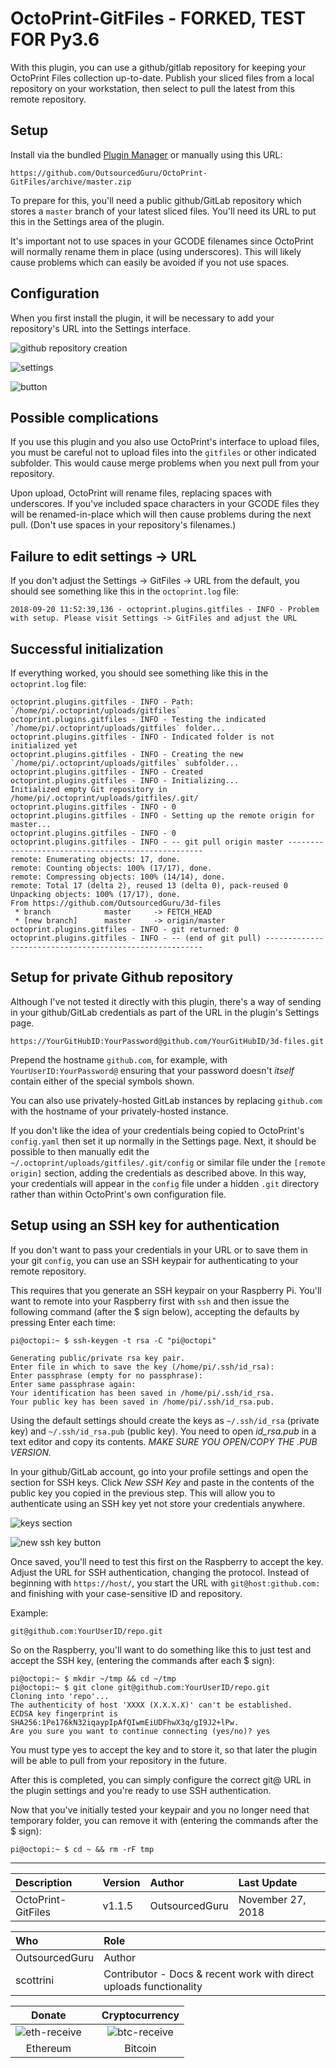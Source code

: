 # OctoPrint-GitFiles - FORKED, TEST FOR Py3.6

With this plugin, you can use a github/gitlab repository for keeping your OctoPrint Files collection up-to-date. Publish your sliced files from a local repository on your workstation, then select to pull the latest from this remote repository.

## Setup

Install via the bundled [Plugin Manager](https://github.com/foosel/OctoPrint/wiki/Plugin:-Plugin-Manager)
or manually using this URL:

    https://github.com/OutsourcedGuru/OctoPrint-GitFiles/archive/master.zip

To prepare for this, you'll need a public github/GitLab repository which stores a `master` branch of your latest sliced files. You'll need its URL to put this in the Settings area of the plugin.

It's important not to use spaces in your GCODE filenames since OctoPrint will normally rename them in place (using underscores). This will likely cause problems which can easily be avoided if you not use spaces.

## Configuration

When you first install the plugin, it will be necessary to add your repository's URL into the Settings interface.

![github repository creation](https://user-images.githubusercontent.com/15971213/45719691-396fa600-bb56-11e8-9e71-d0d51c58ce4a.png)

![settings](https://user-images.githubusercontent.com/15971213/49118353-c28f1180-f258-11e8-8c3a-612dad2ad2e1.png)

![button](https://user-images.githubusercontent.com/15971213/49118125-18af8500-f258-11e8-8e80-5eed2abf3dfa.png)

## Possible complications

If you use this plugin and you also use OctoPrint's interface to upload files, you must be careful not to upload files into the `gitfiles` or other indicated subfolder. This would cause merge problems when you next pull from your repository.

Upon upload, OctoPrint will rename files, replacing spaces with underscores. If you've included space characters in your GCODE files they will be renamed-in-place which will then cause problems during the next pull. (Don't use spaces in your repository's filenames.)

## Failure to edit settings -> URL
If you don't adjust the Settings -> GitFiles -> URL from the default, you should see something like this in the `octoprint.log` file:

```
2018-09-20 11:52:39,136 - octoprint.plugins.gitfiles - INFO - Problem with setup. Please visit Settings -> GitFiles and adjust the URL
```

## Successful initialization
If everything worked, you should see something like this in the `octoprint.log` file:

```
octoprint.plugins.gitfiles - INFO - Path: `/home/pi/.octoprint/uploads/gitfiles`
octoprint.plugins.gitfiles - INFO - Testing the indicated `/home/pi/.octoprint/uploads/gitfiles` folder...
octoprint.plugins.gitfiles - INFO - Indicated folder is not initialized yet
octoprint.plugins.gitfiles - INFO - Creating the new `/home/pi/.octoprint/uploads/gitfiles` subfolder...
octoprint.plugins.gitfiles - INFO - Created
octoprint.plugins.gitfiles - INFO - Initializing...
Initialized empty Git repository in /home/pi/.octoprint/uploads/gitfiles/.git/
octoprint.plugins.gitfiles - INFO - 0
octoprint.plugins.gitfiles - INFO - Setting up the remote origin for master...
octoprint.plugins.gitfiles - INFO - 0
octoprint.plugins.gitfiles - INFO - -- git pull origin master ---------------------------------------------------
remote: Enumerating objects: 17, done.
remote: Counting objects: 100% (17/17), done.
remote: Compressing objects: 100% (14/14), done.
remote: Total 17 (delta 2), reused 13 (delta 0), pack-reused 0
Unpacking objects: 100% (17/17), done.
From https://github.com/OutsourcedGuru/3d-files
 * branch            master     -> FETCH_HEAD
 * [new branch]      master     -> origin/master
octoprint.plugins.gitfiles - INFO - git returned: 0
octoprint.plugins.gitfiles - INFO - -- (end of git pull) --------------------------------------------------------
```

## Setup for private Github repository
Although I've not tested it directly with this plugin, there's a way of sending in your github/GitLab credentials as part of the URL in the plugin's Settings page.

```
https://YourGitHubID:YourPassword@github.com/YourGitHubID/3d-files.git
```

Prepend the hostname `github.com`, for example, with `YourUserID:YourPassword@` ensuring that your password doesn't *itself* contain either of the special symbols shown.

You can also use privately-hosted GitLab instances by replacing `github.com` with the hostname of your privately-hosted instance.

If you don't like the idea of your credentials being copied to OctoPrint's `config.yaml` then set it up normally in the Settings page. Next, it should be possible to then manually edit the `~/.octoprint/uploads/gitfiles/.git/config` or similar file under the `[remote origin]` section, adding the credentials as described above. In this way, your credentials will appear in the `config` file under a hidden `.git` directory rather than within OctoPrint's own configuration file.

## Setup using an SSH key for authentication

If you don't want to pass your credentials in your URL or to save them in your git `config`, you can use an SSH keypair for authenticating to your remote repository.

This requires that you generate an SSH keypair on your Raspberry Pi.  You'll want to remote into your Raspberry first with `ssh` and then issue the following command (after the $ sign below), accepting the defaults by pressing Enter each time:

```
pi@octopi:~ $ ssh-keygen -t rsa -C "pi@octopi"

Generating public/private rsa key pair.
Enter file in which to save the key (/home/pi/.ssh/id_rsa): 
Enter passphrase (empty for no passphrase): 
Enter same passphrase again: 
Your identification has been saved in /home/pi/.ssh/id_rsa.
Your public key has been saved in /home/pi/.ssh/id_rsa.pub.
```

Using the default settings should create the keys as `~/.ssh/id_rsa` (private key) and `~/.ssh/id_rsa.pub` (public key).  You need to open *id_rsa.pub* in a text editor and copy its contents.  *MAKE SURE YOU OPEN/COPY THE .PUB VERSION.*

In your github/GitLab account, go into your profile settings and open the section for SSH keys.  Click *New SSH Key* and paste in the contents of the public key you copied in the previous step.  This will allow you to authenticate using an SSH key yet not store your credentials anywhere.

![keys section](https://i.imgur.com/8E5hA83.png)

![new ssh key button](https://i.imgur.com/5gKul5A.png)

Once saved, you'll need to test this first on the Raspberry to accept the key.  Adjust the URL for SSH authentication, changing the protocol.  Instead of beginning with `https://host/`, you start the URL with `git@host:github.com:` and finishing with your case-sensitive ID and repository.

Example:
```
git@github.com:YourUserID/repo.git
```

So on the Raspberry, you'll want to do something like this to just test and accept the SSH key, (entering the commands after each $ sign):

```
pi@octopi:~ $ mkdir ~/tmp && cd ~/tmp
pi@octopi:~ $ git clone git@github.com:YourUserID/repo.git
Cloning into 'repo'...
The authenticity of host 'XXXX (X.X.X.X)' can't be established.
ECDSA key fingerprint is SHA256:1Pe176kN32iqaypIpAfQIwmEiUDFhwX3q/gI9J2+lPw.
Are you sure you want to continue connecting (yes/no)? yes
```

You must type yes to accept the key and to store it, so that later the plugin will be able to pull from your repository in the future.

After this is completed, you can simply configure the correct git@ URL in the plugin settings and you're ready to use SSH authentication.

Now that you've initially tested your keypair and you no longer need that temporary folder, you can remove it with (entering the commands after the $ sign):

```
pi@octopi:~ $ cd ~ && rm -rF tmp
```

---------------------------------------------

|Description|Version|Author|Last Update|
|:---|:---|:---|:---|
|OctoPrint-GitFiles|v1.1.5|OutsourcedGuru|November 27, 2018|

|Who|Role|
|:---|:---|
|OutsourcedGuru|Author|
|scottrini|Contributor - Docs & recent work with direct uploads functionality |

|Donate||Cryptocurrency|
|:-----:|---|:--------:|
| ![eth-receive](https://user-images.githubusercontent.com/15971213/40564950-932d4d10-601f-11e8-90f0-459f8b32f01c.png) || ![btc-receive](https://user-images.githubusercontent.com/15971213/40564971-a2826002-601f-11e8-8d5e-eeb35ab53300.png) |
|Ethereum||Bitcoin|
